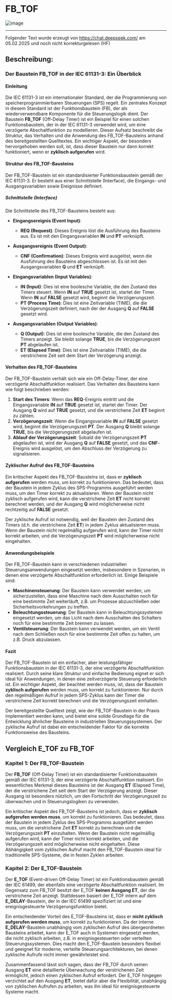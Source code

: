 # FB_TOF

![image](https://github.com/user-attachments/assets/e60568d1-aba5-4e35-9488-8a79d1cb877b)


* * * * * * * * * *

Folgender Text wurde erzeugt von <https://chat.deepseek.com/> am 05.02.2025 und noch nicht korrekturgelesen (HF)

## Beschreibung: 

### Der Baustein FB_TOF in der IEC 61131-3: Ein Überblick

#### Einleitung

Die IEC 61131-3 ist ein internationaler Standard, der die Programmierung von speicherprogrammierbaren Steuerungen (SPS) regelt. Ein zentrales Konzept in diesem Standard ist der Funktionsbaustein (FB), der als wiederverwendbare Komponente für die Steuerungslogik dient. Der Baustein **FB_TOF** (Off-Delay Timer) ist ein Beispiel für einen solchen Funktionsbaustein, der in der IEC 61131-3 verwendet wird, um eine verzögerte Abschaltfunktion zu modellieren. Dieser Aufsatz beschreibt die Struktur, das Verhalten und die Anwendung des FB_TOF-Bausteins anhand des bereitgestellten Quelltextes. Ein wichtiger Aspekt, der besonders hervorgehoben werden soll, ist, dass dieser Baustein nur dann korrekt funktioniert, wenn er **zyklisch aufgerufen** wird.

#### Struktur des FB_TOF-Bausteins

Der FB_TOF-Baustein ist ein standardisierter Funktionsbaustein gemäß der IEC 61131-3. Er besteht aus einer Schnittstelle (Interface), die Eingangs- und Ausgangsvariablen sowie Ereignisse definiert.

##### Schnittstelle (Interface)

Die Schnittstelle des FB_TOF-Bausteins besteht aus:

- **Eingangsereignis (Event Input)**:
  - **REQ (Request)**: Dieses Ereignis löst die Ausführung des Bausteins aus. Es ist mit den Eingangsvariablen **IN** und **PT** verknüpft.

- **Ausgangsereignis (Event Output)**:
  - **CNF (Confirmation)**: Dieses Ereignis wird ausgelöst, wenn die Ausführung des Bausteins abgeschlossen ist. Es ist mit den Ausgangsvariablen **Q** und **ET** verknüpft.

- **Eingangsvariablen (Input Variables)**:
  - **IN (Input)**: Dies ist eine boolesche Variable, die den Zustand des Timers steuert. Wenn **IN** auf **TRUE** gesetzt ist, startet der Timer. Wenn **IN** auf **FALSE** gesetzt wird, beginnt die Verzögerungszeit.
  - **PT (Process Time)**: Dies ist eine Zeitvariable (TIME), die die Verzögerungszeit definiert, nach der der Ausgang **Q** auf **FALSE** gesetzt wird.

- **Ausgangsvariablen (Output Variables)**:
  - **Q (Output)**: Dies ist eine boolesche Variable, die den Zustand des Timers anzeigt. Sie bleibt solange **TRUE**, bis die Verzögerungszeit **PT** abgelaufen ist.
  - **ET (Elapsed Time)**: Dies ist eine Zeitvariable (TIME), die die verstrichene Zeit seit dem Start der Verzögerung anzeigt.

#### Verhalten des FB_TOF-Bausteins

Der FB_TOF-Baustein verhält sich wie ein Off-Delay-Timer, der eine verzögerte Abschaltfunktion realisiert. Das Verhalten des Bausteins kann wie folgt beschrieben werden:

1. **Start des Timers**: Wenn das **REQ**-Ereignis eintritt und die Eingangsvariable **IN** auf **TRUE** gesetzt ist, startet der Timer. Der Ausgang **Q** wird auf **TRUE** gesetzt, und die verstrichene Zeit **ET** beginnt zu zählen.
2. **Verzögerungszeit**: Wenn die Eingangsvariable **IN** auf **FALSE** gesetzt wird, beginnt die Verzögerungszeit **PT**. Der Ausgang **Q** bleibt solange **TRUE**, bis die Verzögerungszeit abgelaufen ist.
3. **Ablauf der Verzögerungszeit**: Sobald die Verzögerungszeit **PT** abgelaufen ist, wird der Ausgang **Q** auf **FALSE** gesetzt, und das **CNF**-Ereignis wird ausgelöst, um den Abschluss der Verzögerung zu signalisieren.

#### Zyklischer Aufruf des FB_TOF-Bausteins

Ein kritischer Aspekt des FB_TOF-Bausteins ist, dass er **zyklisch aufgerufen** werden muss, um korrekt zu funktionieren. Das bedeutet, dass der Baustein in jedem Zyklus des SPS-Programms ausgeführt werden muss, um den Timer korrekt zu aktualisieren. Wenn der Baustein nicht zyklisch aufgerufen wird, kann die verstrichene Zeit **ET** nicht korrekt berechnet werden, und der Ausgang **Q** wird möglicherweise nicht rechtzeitig auf **FALSE** gesetzt.

Der zyklische Aufruf ist notwendig, weil der Baustein den Zustand des Timers (d.h. die verstrichene Zeit **ET**) in jedem Zyklus aktualisieren muss. Wenn der Baustein nicht regelmäßig aufgerufen wird, kann der Timer nicht korrekt arbeiten, und die Verzögerungszeit **PT** wird möglicherweise nicht eingehalten.

#### Anwendungsbeispiele

Der FB_TOF-Baustein kann in verschiedenen industriellen Steuerungsanwendungen eingesetzt werden, insbesondere in Szenarien, in denen eine verzögerte Abschaltfunktion erforderlich ist. Einige Beispiele sind:

- **Maschinensteuerung**: Der Baustein kann verwendet werden, um sicherzustellen, dass eine Maschine nach dem Ausschalten noch für eine bestimmte Zeit weiterläuft, z.B. um Prozesse abzuschließen oder Sicherheitsvorkehrungen zu treffen.
- **Beleuchtungssteuerung**: Der Baustein kann in Beleuchtungssystemen eingesetzt werden, um das Licht nach dem Ausschalten des Schalters noch für eine bestimmte Zeit brennen zu lassen.
- **Ventilsteuerung**: Der Baustein kann verwendet werden, um ein Ventil nach dem Schließen noch für eine bestimmte Zeit offen zu halten, um z.B. Druck abzulassen.

#### Fazit

Der FB_TOF-Baustein ist ein einfacher, aber leistungsfähiger Funktionsbaustein in der IEC 61131-3, der eine verzögerte Abschaltfunktion realisiert. Durch seine klare Struktur und einfache Bedienung eignet er sich ideal für Anwendungen, in denen eine zeitverzögerte Steuerung erforderlich ist. Ein wichtiger Aspekt, der beachtet werden muss, ist, dass der Baustein **zyklisch aufgerufen** werden muss, um korrekt zu funktionieren. Nur durch den regelmäßigen Aufruf in jedem SPS-Zyklus kann der Timer die verstrichene Zeit korrekt berechnen und die Verzögerungszeit einhalten.

Der bereitgestellte Quelltext zeigt, wie der FB_TOF-Baustein in der Praxis implementiert werden kann, und bietet eine solide Grundlage für die Entwicklung ähnlicher Bausteine in industriellen Steuerungssystemen. Der zyklische Aufruf ist dabei ein entscheidender Faktor für die korrekte Funktionsweise des Bausteins.


## Vergleich E_TOF zu FB_TOF


### Kapitel 1: Der FB_TOF-Baustein

Der **FB_TOF** (Off-Delay Timer) ist ein standardisierter Funktionsbaustein gemäß der IEC 61131-3, der eine verzögerte Abschaltfunktion realisiert. Ein wesentliches Merkmal dieses Bausteins ist der Ausgang **ET** (Elapsed Time), der die verstrichene Zeit seit dem Start der Verzögerung anzeigt. Dieser Ausgang ist besonders nützlich, um den Fortschritt der Verzögerungszeit zu überwachen und in Steuerungslogiken zu verwenden.

Ein kritischer Aspekt des FB_TOF-Bausteins ist jedoch, dass er **zyklisch aufgerufen werden muss**, um korrekt zu funktionieren. Das bedeutet, dass der Baustein in jedem Zyklus des SPS-Programms ausgeführt werden muss, um die verstrichene Zeit **ET** korrekt zu berechnen und die Verzögerungszeit **PT** einzuhalten. Wenn der Baustein nicht regelmäßig aufgerufen wird, kann der Timer nicht korrekt arbeiten, und die Verzögerungszeit wird möglicherweise nicht eingehalten. Diese Abhängigkeit vom zyklischen Aufruf macht den FB_TOF-Baustein ideal für traditionelle SPS-Systeme, die in festen Zyklen arbeiten.

### Kapitel 2: Der E_TOF-Baustein

Der **E_TOF** (Event-driven Off-Delay Timer) ist ein Funktionsbaustein gemäß der IEC 61499, der ebenfalls eine verzögerte Abschaltfunktion realisiert. Im Gegensatz zum FB_TOF besitzt der E_TOF **keinen Ausgang ET**, der die verstrichene Zeit anzeigt. Stattdessen basiert der E_TOF intern auf dem **E_DELAY**-Baustein, der in der IEC 61499 spezifiziert ist und eine ereignisgesteuerte Verzögerungsfunktion bietet.

Ein entscheidender Vorteil des E_TOF-Bausteins ist, dass er **nicht zyklisch aufgerufen werden muss**, um korrekt zu funktionieren. Da der interne **E_DELAY**-Baustein unabhängig vom zyklischen Aufruf des übergeordneten Bausteins arbeitet, kann der E_TOF auch in Systemen eingesetzt werden, die nicht zyklisch arbeiten, z.B. in ereignisgesteuerten oder verteilten Steuerungssystemen. Dies macht den E_TOF-Baustein besonders flexibel und geeignet für moderne, verteilte Steuerungsarchitekturen, bei denen zyklische Aufrufe nicht immer gewährleistet sind.

Zusammenfassend lässt sich sagen, dass der FB_TOF durch seinen Ausgang **ET** eine detaillierte Überwachung der verstrichenen Zeit ermöglicht, jedoch einen zyklischen Aufruf erfordert. Der E_TOF hingegen verzichtet auf den Ausgang **ET**, bietet dafür aber die Flexibilität, unabhängig von zyklischen Aufrufen zu arbeiten, was ihn ideal für ereignisgesteuerte Systeme macht.

